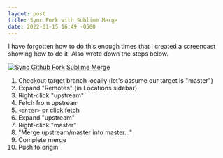 ```yaml
---
layout: post
title: Sync Fork with Sublime Merge
date: 2022-01-15 16:49 -0500
---
```


I have forgotten how to do this enough times that I created a screencast showing how to do it. Also wrote down the steps below. 

[![Sync Github Fork Sublime Merge](https://img.youtube.com/vi/yRrIkCdClPE/0.jpg)](https://www.youtube.com/watch?v=yRrIkCdClPE "Sync Github Fork Sublime Merge")

1. Checkout target branch locally (let's assume our target is "master")
2. Expand "Remotes" (in Locations sidebar)
3. Right-click "upstream"
4. Fetch from upstream
5. `<enter>` or click fetch
6. Expand "upstream"
7. Right-click "master"
8. "Merge upstream/master into master..."
9. Complete merge
10. Push to origin
